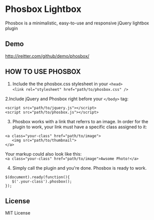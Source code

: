 # Phosbox Lightbox

Phosbox is a minimalistic, easy-to-use and responsive jQuery lightbox plugin

## Demo

http://jreitter.com/github/demo/phosbox/

## HOW TO USE PHOSBOX

1. Include the the phosbox.css stylesheet in your `<head>`   
```<link rel="stylesheet" href="path/to/phosbox.css" />```

2.Include jQuery and Phosbox right before your `</body>` tag:
```
<script src="path/to/jquery.js"></script>
<script src="path/to/phosbox.js"></script>
```

3. Phosbox works with a link that referrs to an image. In order for the plugin to work, your link must have a specific class assigned to it:
```
<a class="your-class" href="path/to/image">
   <img src="path/to/thumbnail">
</a>
```

Your markup could also look like this:   
```<a class="your-class" href="path/to/image">Awsome Photo!</a>```

4. Simply call the plugin and you're done. Phosbox is ready to work.
```
$(document).ready(function(){
   $('.your-class').phosbox();
});
```


## License

MIT License
